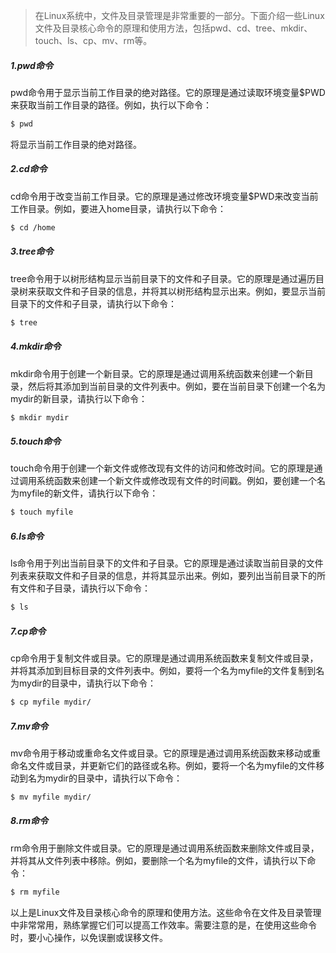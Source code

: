 > 在Linux系统中，文件及目录管理是非常重要的一部分。下面介绍一些Linux文件及目录核心命令的原理和使用方法，包括pwd、cd、tree、mkdir、touch、ls、cp、mv、rm等。
>

##### 1.pwd命令

pwd命令用于显示当前工作目录的绝对路径。它的原理是通过读取环境变量$PWD来获取当前工作目录的路径。例如，执行以下命令：

```bash
$ pwd
```

将显示当前工作目录的绝对路径。

##### 2.cd命令

cd命令用于改变当前工作目录。它的原理是通过修改环境变量$PWD来改变当前工作目录。例如，要进入home目录，请执行以下命令：

```bash
$ cd /home
```

##### 3.tree命令

tree命令用于以树形结构显示当前目录下的文件和子目录。它的原理是通过遍历目录树来获取文件和子目录的信息，并将其以树形结构显示出来。例如，要显示当前目录下的文件和子目录，请执行以下命令：

```bash
$ tree
```

##### 4.mkdir命令

mkdir命令用于创建一个新目录。它的原理是通过调用系统函数来创建一个新目录，然后将其添加到当前目录的文件列表中。例如，要在当前目录下创建一个名为mydir的新目录，请执行以下命令：

```bash
$ mkdir mydir
```

##### 5.touch命令

touch命令用于创建一个新文件或修改现有文件的访问和修改时间。它的原理是通过调用系统函数来创建一个新文件或修改现有文件的时间戳。例如，要创建一个名为myfile的新文件，请执行以下命令：

```bash
$ touch myfile
```

##### 6.ls命令

ls命令用于列出当前目录下的文件和子目录。它的原理是通过读取当前目录的文件列表来获取文件和子目录的信息，并将其显示出来。例如，要列出当前目录下的所有文件和子目录，请执行以下命令：

```bash
$ ls
```

##### 7.cp命令

cp命令用于复制文件或目录。它的原理是通过调用系统函数来复制文件或目录，并将其添加到目标目录的文件列表中。例如，要将一个名为myfile的文件复制到名为mydir的目录中，请执行以下命令：

```bash
$ cp myfile mydir/
```

##### 7.mv命令

mv命令用于移动或重命名文件或目录。它的原理是通过调用系统函数来移动或重命名文件或目录，并更新它们的路径或名称。例如，要将一个名为myfile的文件移动到名为mydir的目录中，请执行以下命令：

```bash
$ mv myfile mydir/
```

##### 8.rm命令

rm命令用于删除文件或目录。它的原理是通过调用系统函数来删除文件或目录，并将其从文件列表中移除。例如，要删除一个名为myfile的文件，请执行以下命令：

```bash
$ rm myfile
```

以上是Linux文件及目录核心命令的原理和使用方法。这些命令在文件及目录管理中非常常用，熟练掌握它们可以提高工作效率。需要注意的是，在使用这些命令时，要小心操作，以免误删或误移文件。
